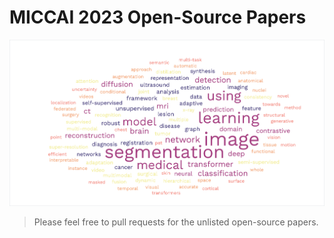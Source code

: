 # MICCAI 2023 Open-Source Papers

![wordcloud23](https://github.com/JunMa11/MICCAI-OpenSourcePapers/blob/master/WordCloud/WordCloud-MICCAI2023.png)

> Please feel free to pull requests for the unlisted open-source papers.

